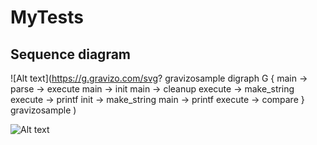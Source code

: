 # MyTests

## Sequence diagram

![Alt text](https://g.gravizo.com/svg?
gravizosample
 digraph G {
   main -> parse -> execute
   main -> init
   main -> cleanup
   execute -> make_string
   execute -> printf
   init -> make_string
   main -> printf
   execute -> compare
 }
gravizosample
)

![Alt text](http://g.gravizo.com/source?https%3A%2F%2Fbitbucket.org%2FTLmaK0%2Fgravizo-example%2Fraw%2Fmaster%2Fsource.uml)
